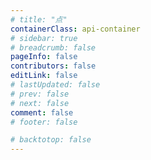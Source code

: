 ```yaml
---
# title: "点"
containerClass: api-container
# sidebar: true
# breadcrumb: false
pageInfo: false
contributors: false
editLink: false
# lastUpdated: false
# prev: false
# next: false
comment: false
# footer: false

# backtotop: false
---
```


<test/>

<script setup lang='ts'>
    import test from "@test"
    // console.log(window.location.href)
</script>

<!-- <iframe src='/apidoc/Analyzation.Measurement.html'/> -->
